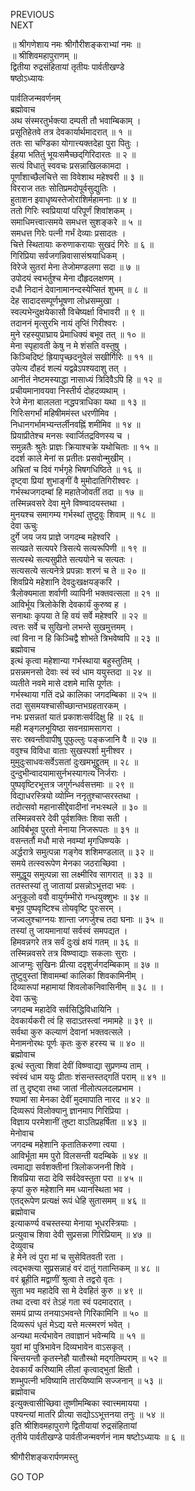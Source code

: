 PREVIOUS  
NEXT  
  
॥ श्रीगणेशाय नमः श्रीगौरीशङ्कराभ्यां नमः ॥  
॥ श्रीशिवमहापुराणम् ॥  
द्वितीया रुद्रसंहितायां तृतीयः पार्वतीखण्डे  
षष्ठोऽध्यायः  
  
पार्वतिजन्मवर्णनम्  
ब्रह्मोवाच  
अथ संस्मरतुर्भक्त्या दम्पती तौ भवाम्बिकाम् ।  
प्रसूतिहेतवे तत्र देवकार्यार्थमादरात् ॥ १ ॥  
ततः सा चण्डिका योगात्त्यक्तदेहा पुरा पितुः ।  
ईहया भतितुं भूयःसमैच्छद्‌गिरिदारतः ॥ २ ॥  
सत्यं विधातुं स्ववचः प्रसन्नाखिलकामदा ।  
पूर्णांशाच्छैलचित्ते सा विवेशाथ महेश्वरी ॥ ३ ॥  
विरराज ततः सोतिप्रमदोपूर्वसुद्युतिः ।  
हुताशन इवाधृष्यस्तेजोराशिर्महामनाः ॥ ४ ॥  
ततो गिरिः स्वप्रियायां परिपूर्णं शिवांशकम् ।  
समाधिमत्त्वात्समये समधत्त सुशङ्करे ॥ ५ ॥  
समधत्त गिरेः पत्नी गर्भं देव्याः प्रसादतः ।  
चित्ते स्थितायाः करुणाकरायाः सुखदं गिरेः ॥ ६ ॥  
गिरिप्रिया सर्वजगन्निवासासंश्रयाधिकम् ।  
विरेजे सुतरां मेना तेजोमण्डलगा सदा ॥ ७ ॥  
उपोदयं स्वभर्तुश्च मेना दौहृदलक्षणम् ।  
दधौ निदानं देवानामानन्दस्येप्सितं शुभम् ॥ ८ ॥  
देह सादादसम्पूर्णभूषणा लोध्रसम्मुखा ।  
स्वल्पभेन्दुक्षयेकासौ विचेष्यर्क्षा विभावरी ॥ ९ ॥  
तदाननं मृत्सुरभि नायं तृप्तिं गिरीश्वरः ।  
मुने रहस्युपाघ्राय प्रेमाधिक्यं बभूव तत् ॥ १० ॥  
मेना स्पृहावती केषु न मे शंसति वस्तुषु ।  
किञ्चिदिष्टं ह्रियापृच्छदनुवेलं सखीर्गिरिः ॥ ११ ॥  
उपेत्य दौहदं शल्यं यद्वव्रेऽपश्यदाशु तत् ।  
आनीतं नेष्टमस्याद्धा नासाध्यं त्रिदिवैऽपि हि ॥ १२ ॥  
प्रचीयमानावयवा निस्तीर्य दोहदव्यथाम् ।  
रेजे मेना बाललता नद्धपत्राधिका यथा ॥ १३ ॥  
गिरिःसगर्भां महिषीममंस्त धरणीमिव ।  
निधानगर्भामभ्यन्तर्लीनवह्निं शमीमिव ॥ १४ ॥  
प्रियाप्रीतेश्च मनसः स्वार्जितद्रविणस्य च ।  
समुन्नतैः श्रुतेः प्राज्ञः क्रियाश्चक्रे यथोचिताः ॥ १५ ॥  
ददर्श काले मेनां स प्रतीतः प्रसवोन्मुखीम् ।  
अभ्रितां च दिवं गर्भगृहे भिषगधिष्ठिते ॥ १६ ॥  
दृष्ट्वा प्रियां शुभाङ्‌गीं वै मुमोदातिगिरीश्वरः ।  
गर्भस्थजगदम्बां हि महातेजोवतीं तदा ॥ १७ ॥  
तस्मिन्नवसरे देवा मुने विष्ण्वादयस्तथा ।  
मुनयश्च समागम्य गर्भस्थां तुष्टुवुः शिवाम् ॥ १८ ॥  
देवा ऊचुः  
दुर्गे जय जय प्राज्ञे जगदम्ब महेश्वरि ।  
सत्यव्रते सत्यपरे त्रिसत्ये सत्यरूपिणी ॥ १९ ॥  
सत्यस्थे सत्यसुप्रीते सत्ययोने च सत्यतः ।  
सत्यसत्ये सत्यनेत्रे प्रपन्नाः शरणं च ते ॥ २० ॥  
शिवप्रिये महेशानि देवदुःखक्षयङ्‌करि ।  
त्रैलोक्यमाता शर्वाणी व्यापिनी भक्तवत्सला ॥ २१ ॥  
आविर्भूय त्रिलोकेशि देवकार्यं कुरुष्व ह ।  
सनाथाः कृपया ते हि वयं सर्वे महेश्वरि ॥ २२ ॥  
त्वत्तः सर्वे च सुखिनो लभन्ते सुखमुत्तमम् ।  
त्वां विना न हि किञ्चिद्वै शोभते त्रिभवेष्वपि ॥ २३ ॥  
ब्रह्मोवाच  
इत्थं कृत्वा महेशान्या गर्भस्थाया बहुस्तुतिम् ।  
प्रसन्नमनसो देवाः स्वं स्वं धाम ययुस्तदा ॥ २४ ॥  
व्यतीते नवमे मासे दशमे मासि पूर्णतः ।  
गर्भस्थाया गतिं दध्रे कालिका जगदम्बिका ॥ २५ ॥  
तदा सुसमयश्चासीच्छान्तभग्रहतारकम् ।  
नभः प्रसन्नतां यातं प्रकाशःसर्वदिक्षु हि ॥ २६ ॥  
मही मङ्गलभूयिष्ठा सवनग्रामसागरा ।  
सरः स्रवन्तीवापीषु पुफुल्लुः पङ्‌कजानि वै ॥ २७ ॥  
ववुश्च विविधा वाताः सुखस्पर्शा मुनीश्वर ।  
मुमुदुःसाधवःसर्वेऽसतां दुःखमभूद्द्रुतम् ॥ २८ ॥  
दुन्दुभीन्वादयामासुर्नभस्यागत्य निर्जराः ।  
पुष्पवृष्टिरभूत्तत्र जगुर्गन्धर्वसत्तमाः ॥ २९ ॥  
विद्याधरस्त्रियो व्योम्नि ननृतुश्चाप्सरस्तथा ।  
तदोत्सवो महानासीद्देवादीनां नभःस्थले ॥ ३० ॥  
तस्मिन्नवसरे देवी पूर्वशक्तिः शिवा सती ।  
आविर्बभूव पुरतो मेनाया निजरूपतः ॥ ३१ ॥  
वसन्तर्तौ मधौ मासे नवम्यां मृगधिष्ण्यके ।  
अर्द्धरात्रे समुत्पन्ना गङ्‌गेव शशिमण्डलात् ॥ ३२ ॥  
समये तत्स्वरूपेण मेनका जठराच्छिवा ।  
समुद्धूय समुत्पन्ना सा लक्ष्मीरिव सागरात् ॥ ३३ ॥  
ततस्तस्यां तु जातायां प्रसन्नोऽभूत्तदा भवः ।  
अनुकूलो ववौ वायुर्गम्भीरो गन्धयुक्शुभः ॥ ३४ ॥  
बभूव पुष्पवृष्टिश्च तोयवृष्टि पुरःसरम् ।  
जज्वलुश्चाग्नयः शान्ता जगर्जुश्च तदा घनाः ॥ ३५ ॥  
तस्यां तु जायमानायां सर्वस्वं समपद्यत ।  
हिमवन्नगरे तत्र सर्वं दुःखं क्षयं गतम् ॥ ३६ ॥  
तस्मिन्नवसरे तत्र विष्ण्वाद्याः सकलाः सुराः ।  
आजग्मुः सुखिनः प्रीत्या ददृशुर्जगदम्बिकाम् ॥ ३७ ॥  
तुष्टुवुस्तां शिवामम्बां कालिकां शिवकामिनीम् ।  
दिव्यारूपां महामायां शिवलोकनिवासिनीम् ॥ ३८ ॥ ।  
देवा ऊचुः  
जगदम्ब महादेवि सर्वसिद्धिविधायिनि ।  
देवकार्यकरी त्वं हि सदाऽतस्त्वां नमामहे ॥ ३९ ॥  
सर्वथा कुरु कल्याणं देवानां भक्तवत्सले ।  
मेनामनोरथः पूर्णः कृतः कुरु हरस्य च ॥ ४० ॥  
ब्रह्मोवाच  
इत्थं स्तुत्वा शिवां देवीं विष्ण्वाद्या सुप्रणम्य ताम् ।  
स्वंस्वं धाम ययुः प्रीताः शंसन्तस्तद्‌गतिं पराम् ॥ ४१ ॥  
तां तु दृष्ट्वा तथा जातां नीलोत्पलदलप्रभाम ।  
श्यामां सा मेनका देवीं मुदमापाति नारद ॥ ४२ ॥  
दिव्यरूपं विलोक्यानु ज्ञानमाप गिरिप्रिया ।  
विज्ञाय परमेशानीं तुष्टा वाऽतिप्रहर्षिता ॥ ४३ ॥  
मेनोवाच  
जगदम्ब महेशानि कृतातिकरुणा त्वया ।  
आविर्भूता मम पुरो विलसन्ती यदम्बिके ॥ ४४ ॥  
त्वमाद्या सर्वशक्तीनां त्रिलोकजननी शिवे ।  
शिवप्रिया सदा देवि सर्वदेवस्तुता परा ॥ ४५ ॥  
कृपां कुरु महेशानि मम ध्यानस्थिता भव ।  
एतद्‌रूपेण प्रत्यक्षं रूपं धेहि सुतासमम् ॥ ४६ ॥  
ब्रह्मोवाच  
इत्याकर्ण्य वचस्तस्या मेनाया भूधरस्त्रियाः ।  
प्रत्युवाच शिवा देवी सुप्रसन्ना गिरिप्रियाम् ॥ ४७ ॥  
देव्युवाच  
हे मेने त्वं पुरा मां च सुसेवितवती रता ।  
त्वद्‌भक्त्या सुप्रसन्नाहं वरं दातुं गतान्तिकम् ॥ ४८ ॥  
वरं ब्रूहीति मद्वाणीं श्रुत्वा ते तद्वरो वृतः ।  
सुता भव महादेवि सा मे देवहितं कुरु ॥ ४९ ॥  
तथा दत्त्वा वरं तेऽहं गता स्वं पदमादरात् ।  
समयं प्राप्य तनयाऽभवन्ते गिरिकामिनि ॥ ५० ॥  
दिव्यरूपं धृतं मेऽद्य यत्ते मत्स्मरणं भवेत् ।  
अन्यथा मर्त्यभावेन तवाज्ञानं भवेन्मयि ॥ ५१ ॥  
युवां मां पुत्रिभावेन दिव्यभावेन वाऽसकृत् ।  
चिन्तयन्तौ कृतस्नेहौ यातौस्थो मद्‌गतिम्पराम् ॥ ५२ ॥  
देवकार्यं करिष्यामि लीलां कृत्वाद्‌भुतां क्षितौ ।  
शम्भुपत्नी भविष्यामि तारयिष्यामि सज्जनान् ॥ ५३ ॥  
ब्रह्मोवाच  
इत्युक्त्वासीच्छिवा तूष्णीमम्बिका स्वात्त्ममायया ।  
पश्यन्त्यां मातरि प्रीत्या सद्योऽऽभूत्तनया तनुः ॥ ५४ ॥  
इति श्रीशिवमहापुराणे द्वितीयायां रुद्रसंहितायां  
तृतीये पार्वतीखण्डे पार्वतीजन्मवर्णनं नाम षष्टोऽध्यायः ॥ ६ ॥  
  
  
श्रीगौरीशङ्करार्पणमस्तु  
  
GO TOP
